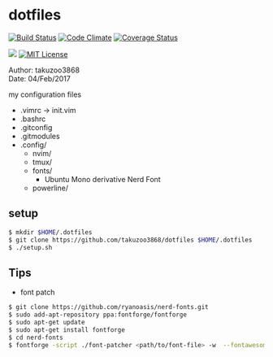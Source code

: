 # dotfiles
[![Build Status](https://travis-ci.org/dtan4/terraforming.svg?branch=master)](https://travis-ci.org/takuzoo3868/dotfiles)
[![Code Climate](https://codeclimate.com/github/dtan4/terraforming/badges/gpa.svg)](https://codeclimate.com/github/takuzoo3868/dotfiles)
[![Coverage Status](https://coveralls.io/repos/github/dtan4/terraforming/badge.svg?branch=increase-test-cov-160528)](https://coveralls.io/github/takuzoo3868/dotfiles)

![](https://img.shields.io/badge/works%20on-Ubuntu-DD4814.svg)
[![MIT License](http://img.shields.io/badge/license-MIT-blue.svg?style=flat)](LICENSE)

Author: takuzoo3868  
Date: 04/Feb/2017  

my configuration files
- .vimrc -> init.vim
- .bashrc
- .gitconfig
- .gitmodules
- .config/
  - nvim/
  - tmux/
  - fonts/
    - Ubuntu Mono derivative Nerd Font
  - powerline/

## setup
```bash  
$ mkdir $HOME/.dotfiles
$ git clone https://github.com/takuzoo3868/dotfiles $HOME/.dotfiles
$ ./setup.sh
```

## Tips
- font patch
```bash
$ git clone https://github.com/ryanoasis/nerd-fonts.git
$ sudo add-apt-repository ppa:fontforge/fontforge
$ sudo apt-get update
$ sudo apt-get install fontforge
$ cd nerd-fonts
$ fontforge -script ./font-patcher <path/to/font-file> -w  --fontawesome --fontawesomeextension --fontlinux  --octicons --powersymbols --pomicons
```

